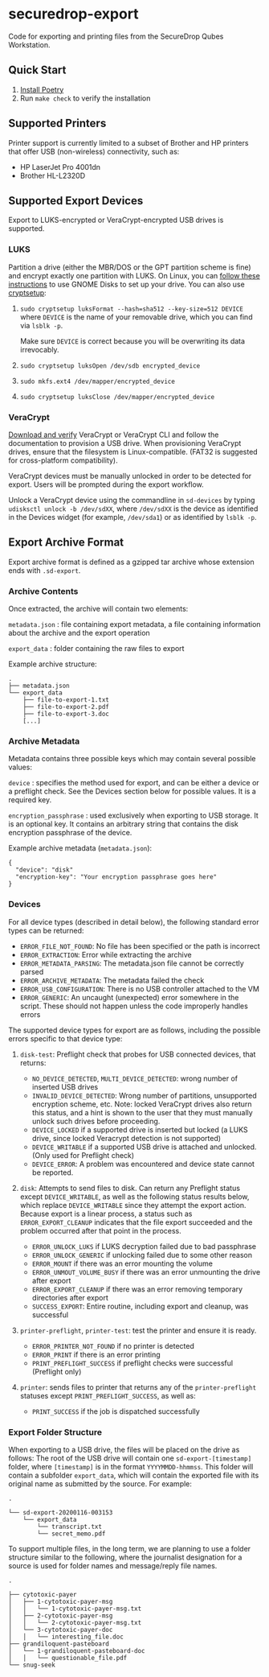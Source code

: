 # securedrop-export

Code for exporting and printing files from the SecureDrop Qubes Workstation.

## Quick Start

1. [Install Poetry](https://python-poetry.org/docs/#installing-with-the-official-installer)
2. Run `make check` to verify the installation

## Supported Printers

Printer support is currently limited to a subset of Brother and HP printers that offer USB
(non-wireless) connectivity, such as:

- HP LaserJet Pro 4001dn
- Brother HL-L2320D

## Supported Export Devices

Export to LUKS-encrypted or VeraCrypt-encrypted USB drives is supported.

### LUKS
Partition a drive (either the MBR/DOS or the GPT partition scheme is fine)
and encrypt exactly one partition with LUKS.  On Linux, you can
[follow these instructions](https://docs.securedrop.org/en/stable/set_up_transfer_and_export_device.html#create-usb-transfer-device)
to use GNOME Disks to set up your drive.  You can also use
[cryptsetup](https://linux.die.net/man/8/cryptsetup):

1. `sudo cryptsetup luksFormat --hash=sha512 --key-size=512 DEVICE` where `DEVICE`
   is the name of your removable drive, which you can find via `lsblk -p`.

   Make sure `DEVICE` is correct because you will be overwriting its data irrevocably.

2. `sudo cryptsetup luksOpen /dev/sdb encrypted_device`

3. `sudo mkfs.ext4 /dev/mapper/encrypted_device`

4. `sudo cryptsetup luksClose /dev/mapper/encrypted_device`

### VeraCrypt
[Download and verify](https://www.veracrypt.fr/) VeraCrypt or VeraCrypt CLI and follow the
documentation to provision a USB drive. When provisioning VeraCrypt drives, ensure that the
filesystem is Linux-compatible. (FAT32 is suggested for cross-platform compatibility).

VeraCrypt devices must be manually unlocked in order to be detected for export. Users
will be prompted during the export workflow.

Unlock a VeraCrypt device using the commandline in `sd-devices` by typing
`udisksctl unlock -b /dev/sdXX`, where `/dev/sdXX` is the device as identified in
the Devices widget (for example, `/dev/sda1`) or as identified by `lsblk -p`.

## Export Archive Format

Export archive format is defined as a gzipped tar archive whose extension ends with `.sd-export`.

### Archive Contents

Once extracted, the archive will contain two elements:

`metadata.json`
: file containing export metadata, a file containing information about the archive and the export operation

`export_data`
: folder containing the raw files to export

Example archive structure:

```
.
├── metadata.json
└── export_data
    ├── file-to-export-1.txt
    ├── file-to-export-2.pdf
    ├── file-to-export-3.doc
    [...]
```

### Archive Metadata

Metadata contains three possible keys which may contain several possible values:

`device`
: specifies the method used for export, and can be either a device or a preflight check. See the Devices section below for possible values. It is a required key.


`encryption_passphrase`
: used exclusively when exporting to USB storage. It is an optional key. It contains an arbitrary string that contains the disk encryption passphrase of the device.


Example archive metadata (`metadata.json`):
```
{
  "device": "disk"
  "encryption-key": "Your encryption passphrase goes here"
}
```

### Devices

For all device types (described in detail below), the following standard error types can be returned:

- `ERROR_FILE_NOT_FOUND`: No file has been specified or the path is incorrect
- `ERROR_EXTRACTION`: Error while extracting the archive
- `ERROR_METADATA_PARSING`: The metadata.json file cannot be correctly parsed
- `ERROR_ARCHIVE_METADATA`: The metadata failed the check
- `ERROR_USB_CONFIGURATION`: There is no USB controller attached to the VM
- `ERROR_GENERIC`: An uncaught (unexpected) error somewhere in the script. These should not happen unless the code improperly handles errors

The supported device types for export are as follows, including the possible errors specific to that device type:

1. `disk-test`: Preflight check that probes for USB connected devices, that returns:
    - `NO_DEVICE_DETECTED`, `MULTI_DEVICE_DETECTED`: wrong number of inserted USB drives
    - `INVALID_DEVICE_DETECTED`: Wrong number of partitions, unsupported encryption scheme, etc.
       Note: locked VeraCrypt drives also return this status, and a hint is shown to the user that they must
       manually unlock such drives before proceeding.
    - `DEVICE_LOCKED` if a supported drive is inserted but locked (a LUKS drive, since locked Veracrypt detection is not supported)
    - `DEVICE_WRITABLE` if a supported USB drive is attached and unlocked. (Only used for Preflight check)
    - `DEVICE_ERROR`: A problem was encountered and device state cannot be reported.

2. `disk`: Attempts to send files to disk. Can return any Preflight status except `DEVICE_WRITABLE`, as well as
    the following status results below, which replace `DEVICE_WRITABLE` since they attempt the export action.
    Because export is a linear process, a status such as `ERROR_EXPORT_CLEANUP` indicates that the file export
    succeeded and the problem occurred after that point in the process.
    - `ERROR_UNLOCK_LUKS` if LUKS decryption failed due to bad passphrase
    - `ERROR_UNLOCK_GENERIC` if unlocking failed due to some other reason
    - `ERROR_MOUNT` if there was an error mounting the volume
    - `ERROR_UNMOUT_VOLUME_BUSY` if there was an error unmounting the drive after export
    - `ERROR_EXPORT_CLEANUP` if there was an error removing temporary directories after export
    - `SUCCESS_EXPORT`: Entire routine, including export and cleanup, was successful

3. `printer-preflight`, `printer-test`: test the printer and ensure it is ready.
    - `ERROR_PRINTER_NOT_FOUND` if no printer is detected
    - `ERROR_PRINT` if there is an error printing
    - `PRINT_PREFLIGHT_SUCCESS` if preflight checks were successful (Preflight only)

4. `printer`: sends files to printer that returns any of the `printer-preflight` statuses except
    `PRINT_PREFLIGHT_SUCCESS`, as well as:
    - `PRINT_SUCCESS` if the job is dispatched successfully

### Export Folder Structure

When exporting to a USB drive, the files will be placed on the drive as follows: The root of the USB drive will contain one `sd-export-[timestamp]` folder, where `[timestamp]` is in the format `YYYYMMDD-hhmmss`. This folder will contain a subfolder `export_data`, which will contain the exported file with its original name as submitted by the source. For example:

```
.

└── sd-export-20200116-003153
    └── export_data
        └── transcript.txt
        └── secret_memo.pdf
```

To support multiple files, in the long term, we are planning to use a folder structure similar to the following, where the journalist designation for a source is used for folder names and message/reply file names.


```
.

├── cytotoxic-payer
│   ├── 1-cytotoxic-payer-msg
│   │   └── 1-cytotoxic-payer-msg.txt
│   ├── 2-cytotoxic-payer-msg
│   │   └── 2-cytotoxic-payer-msg.txt
│   └── 3-cytotoxic-payer-doc
│   │   └── interesting_file.doc
├── grandiloquent-pasteboard
│   └── 1-grandiloquent-pasteboard-doc
│   │   └── questionable_file.pdf
└── snug-seek
```
